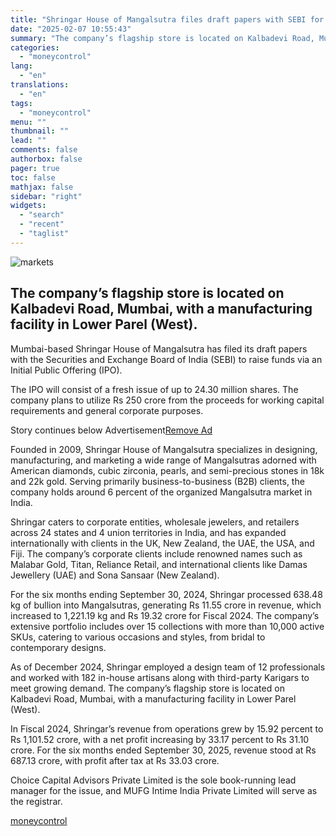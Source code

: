 ```yaml
---
title: "Shringar House of Mangalsutra files draft papers with SEBI for IPO"
date: "2025-02-07 10:55:43"
summary: "The company’s flagship store is located on Kalbadevi Road, Mumbai, with a manufacturing facility in Lower Parel (West). Mumbai-based Shringar House of Mangalsutra has filed its draft papers with the Securities and Exchange Board of India (SEBI) to raise funds via an Initial Public Offering (IPO).The IPO will consist of..."
categories:
  - "moneycontrol"
lang:
  - "en"
translations:
  - "en"
tags:
  - "moneycontrol"
menu: ""
thumbnail: ""
lead: ""
comments: false
authorbox: false
pager: true
toc: false
mathjax: false
sidebar: "right"
widgets:
  - "search"
  - "recent"
  - "taglist"
---
```


![markets](//stat1.moneycontrol.com/mcnews//images/grey_bg.gif "markets")

The company’s flagship store is located on Kalbadevi Road, Mumbai, with a manufacturing facility in Lower Parel (West).
-----------------------------------------------------------------------------------------------------------------------

 

Mumbai-based Shringar House of Mangalsutra has filed its draft papers with the Securities and Exchange Board of India (SEBI) to raise funds via an Initial Public Offering (IPO).

The IPO will consist of a fresh issue of up to 24.30 million shares. The company plans to utilize Rs 250 crore from the proceeds for working capital requirements and general corporate purposes.

Story continues below Advertisement[Remove Ad](https://www.moneycontrol.com/promos/pro.php)

Founded in 2009, Shringar House of Mangalsutra specializes in designing, manufacturing, and marketing a wide range of Mangalsutras adorned with American diamonds, cubic zirconia, pearls, and semi-precious stones in 18k and 22k gold. Serving primarily business-to-business (B2B) clients, the company holds around 6 percent of the organized Mangalsutra market in India.

Shringar caters to corporate entities, wholesale jewelers, and retailers across 24 states and 4 union territories in India, and has expanded internationally with clients in the UK, New Zealand, the UAE, the USA, and Fiji. The company’s corporate clients include renowned names such as Malabar Gold, Titan, Reliance Retail, and international clients like Damas Jewellery (UAE) and Sona Sansaar (New Zealand).

For the six months ending September 30, 2024, Shringar processed 638.48 kg of bullion into Mangalsutras, generating Rs 11.55 crore in revenue, which increased to 1,221.19 kg and Rs 19.32 crore for Fiscal 2024. The company’s extensive portfolio includes over 15 collections with more than 10,000 active SKUs, catering to various occasions and styles, from bridal to contemporary designs.

As of December 2024, Shringar employed a design team of 12 professionals and worked with 182 in-house artisans along with third-party Karigars to meet growing demand. The company’s flagship store is located on Kalbadevi Road, Mumbai, with a manufacturing facility in Lower Parel (West).

In Fiscal 2024, Shringar’s revenue from operations grew by 15.92 percent to Rs 1,101.52 crore, with a net profit increasing by 33.17 percent to Rs 31.10 crore. For the six months ended September 30, 2025, revenue stood at Rs 687.13 crore, with profit after tax at Rs 33.03 crore.

Choice Capital Advisors Private Limited is the sole book-running lead manager for the issue, and MUFG Intime India Private Limited will serve as the registrar.

[moneycontrol](https://www.moneycontrol.com/news/business/ipo/shringar-house-of-mangalsutra-files-draft-papers-with-sebi-for-ipo-12933020.html)
